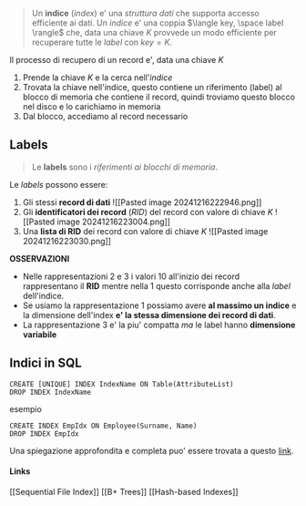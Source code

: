 >Un **indice** (*index*) e' una *struttura dati* che supporta accesso efficiente ai dati. Un *indice* e' una coppia $\langle key, \space label \rangle$ che, data una chiave $K$ provvede un modo efficiente per recuperare tutte le $label$ con $key = K$.

Il processo di recupero di un record e', data una chiave $K$
1. Prende la chiave $K$ e la cerca nell'*indice* 
2. Trovata la chiave nell'indice, questo contiene un riferimento (label) al blocco di memoria che contiene il record, quindi troviamo questo blocco nel disco e lo carichiamo in memoria
3. Dal blocco, accediamo al record necessario

## Labels
>Le **labels** sono i *riferimenti ai blocchi di memoria*.

Le *labels* possono essere:
1. Gli stessi **record di dati**
![[Pasted image 20241216222946.png]]
2. Gli **identificatori dei record** (*RID*) del record con valore di chiave $K$
![[Pasted image 20241216223004.png]]
3. Una **lista di RID** dei record con valore di chiave $K$
![[Pasted image 20241216223030.png]]

**OSSERVAZIONI**
- Nelle rappresentazioni 2 e 3 i valori 10 all'inizio dei record rappresentano il **RID** mentre nella 1 questo corrisponde anche alla *label* dell'indice.
- Se usiamo la rappresentazione 1 possiamo avere **al massimo un indice** e la dimensione dell'index **e' la stessa dimensione dei record di dati**.
- La rappresentazione 3 e' la piu' compatta *ma* le label hanno **dimensione variabile**

## Indici in SQL
```
CREATE [UNIQUE] INDEX IndexName ON Table(AttributeList)
DROP INDEX IndexName
```
esempio
```
CREATE INDEX EmpIdx ON Employee(Surname, Name)
DROP INDEX EmpIdx
```

Una spiegazione approfondita e completa puo' essere trovata a questo [link](#https://stackoverflow.com/a/1130/24186483).

#### Links
[[Sequential File Index]]
[[B+ Trees]]
[[Hash-based Indexes]]